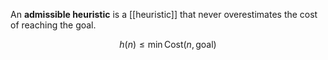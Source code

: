 An **admissible heuristic** is a [[heuristic]] that never overestimates the cost of reaching the goal.

$$
h(n) \leqslant \min \mathsf{Cost}(n, \text{goal})
$$